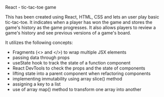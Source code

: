 React - tic-tac-toe game

This has been created using React, HTML, CSS and lets an user play basic tic-tac-toe. It indicates when a player has won the game and stores the game's history as the game progresses. 
It also allows players to review a game's history and see previous versions of a game's board.

It utilizes the following concepts:
- Fragments (<> and </>) to wrap multiple JSX elements
- passing data through props
- useState hook to track the state of a function component
- React DevTools to check the props and the state of components
- lifting state into a parent component when refactoring components
- implementing immutability using array slice() method 
- assigning a key to a list
- use of array map() method to transform one array into another
